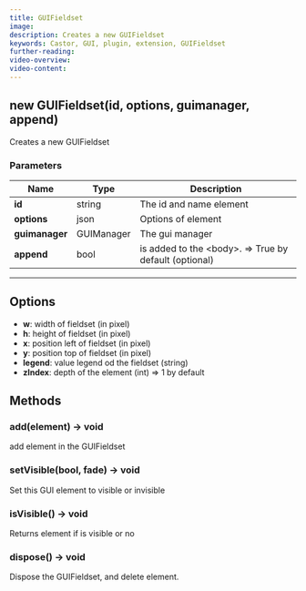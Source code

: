 ```yaml
---
title: GUIFieldset
image:
description: Creates a new GUIFieldset
keywords: Castor, GUI, plugin, extension, GUIFieldset
further-reading:
video-overview:
video-content:
---
```


## new GUIFieldset(id, options, guimanager, append)

Creates a new GUIFieldset

### Parameters

| Name           | Type       | Description                                                    |
| -------------- | ---------- | -------------------------------------------------------------- |
| **id**         | string     | The id and name element                                        |
| **options**    | json       | Options of element                                             |
| **guimanager** | GUIManager | The gui manager                                                |
| **append**     | bool       | is added to the &lt;body&gt;. =&gt; True by default (optional) |

---

## Options

- **w**: width of fieldset (in pixel)
- **h**: height of fieldset (in pixel)
- **x**: position left of fieldset (in pixel)
- **y**: position top of fieldset (in pixel)
- **legend**: value legend od the fieldset (string)
- **zIndex**: depth of the element (int) =&gt; 1 by default

## Methods

### add(element) → void

add element in the GUIFieldset

### setVisible(bool, fade) → void

Set this GUI element to visible or invisible

### isVisible() → void

Returns element if is visible or no

### dispose() → void

Dispose the GUIFieldset, and delete element.
